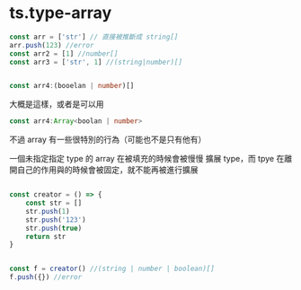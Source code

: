 # ts.type-array

```ts
const arr = ['str'] // 直接被推斷成 string[]
arr.push(123) //error
const arr2 = [1] //number[]
const arr3 = ['str', 1] //(string|number)[]


const arr4:(booelan | number)[]
```

大概是這樣，或者是可以用

```ts
const arr4:Array<boolan | number>
```

不過 array 有一些很特別的行為（可能也不是只有他有）

一個未指定指定 type 的 array 在被填充的時候會被慢慢 擴展 type，而 tpye 在離開自己的作用與的時候會被固定，就不能再被進行擴展

```ts

const creator = () => {
    const str = []
    str.push(1)
    str.push('123')
    str.push(true)
    return str
}


const f = creator() //(string | number | boolean)[]
f.push({}) //error

```

